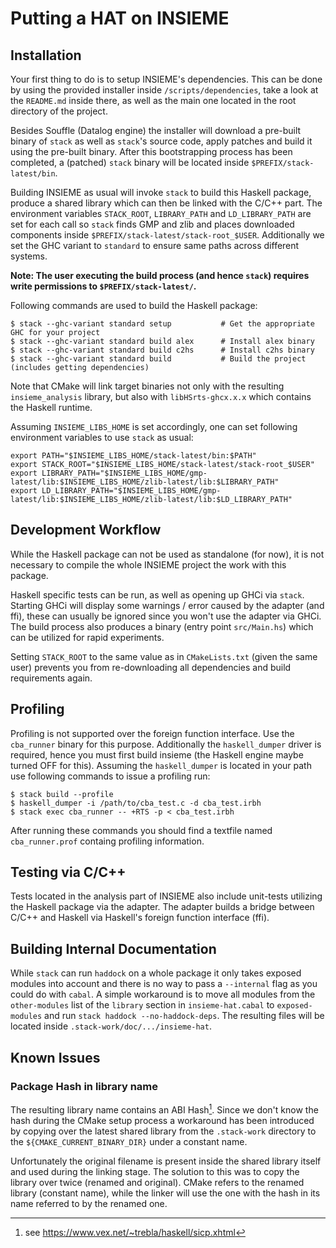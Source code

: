 # Putting a HAT on INSIEME

## Installation

Your first thing to do is to setup INSIEME's dependencies. This can be done by
using the provided installer inside `/scripts/dependencies`, take a look at the
`README.md` inside there, as well as the main one located in the root directory
of the project.

Besides Souffle (Datalog engine) the installer will download a pre-built binary
of `stack` as well as `stack`'s source code, apply patches and build it using
the pre-built binary. After this bootstrapping process has been completed, a
(patched) `stack` binary will be located inside `$PREFIX/stack-latest/bin`.

Building INSIEME as usual will invoke `stack` to build this Haskell package,
produce a shared library which can then be linked with the C/C++ part. The
environment variables `STACK_ROOT`, `LIBRARY_PATH` and `LD_LIBRARY_PATH` are
set for each call so `stack` finds GMP and zlib and places downloaded
components inside `$PREFIX/stack-latest/stack-root_$USER`. Additionally we set
the GHC variant to `standard` to ensure same paths across different systems.

**Note: The user executing the build process (and hence `stack`) requires write
permissions to `$PREFIX/stack-latest/`.**

Following commands are used to build the Haskell package:

    $ stack --ghc-variant standard setup           # Get the appropriate GHC for your project
    $ stack --ghc-variant standard build alex      # Install alex binary
    $ stack --ghc-variant standard build c2hs      # Install c2hs binary
    $ stack --ghc-variant standard build           # Build the project (includes getting dependencies)

Note that CMake will link target binaries not only with the resulting
`insieme_analysis` library, but also with `libHSrts-ghcx.x.x` which contains
the Haskell runtime.

Assuming `INSIEME_LIBS_HOME` is set accordingly, one can set following
environment variables to use `stack` as usual:

    export PATH="$INSIEME_LIBS_HOME/stack-latest/bin:$PATH"
    export STACK_ROOT="$INSIEME_LIBS_HOME/stack-latest/stack-root_$USER"
    export LIBRARY_PATH="$INSIEME_LIBS_HOME/gmp-latest/lib:$INSIEME_LIBS_HOME/zlib-latest/lib:$LIBRARY_PATH"
    export LD_LIBRARY_PATH="$INSIEME_LIBS_HOME/gmp-latest/lib:$INSIEME_LIBS_HOME/zlib-latest/lib:$LD_LIBRARY_PATH"

## Development Workflow

While the Haskell package can not be used as standalone (for now), it is not
necessary to compile the whole INSIEME project the work with this package.

Haskell specific tests can be run, as well as opening up GHCi via `stack`.
Starting GHCi will display some warnings / error caused by the adapter (and
ffi), these can usually be ignored since you won't use the adapter via GHCi.
The build process also produces a binary (entry point `src/Main.hs`) which can
be utilized for rapid experiments.

Setting `STACK_ROOT` to the same value as in `CMakeLists.txt` (given the same
user) prevents you from re-downloading all dependencies and build requirements
again.

## Profiling

Profiling is not supported over the foreign function interface. Use the
`cba_runner` binary for this purpose. Additionally the `haskell_dumper` driver
is required, hence you must first build insieme (the Haskell engine maybe
turned OFF for this). Assuming the `haskell_dumper` is located in your path use
following commands to issue a profiling run:

    $ stack build --profile
    $ haskell_dumper -i /path/to/cba_test.c -d cba_test.irbh
    $ stack exec cba_runner -- +RTS -p < cba_test.irbh

After running these commands you should find a textfile named `cba_runner.prof`
containg profiling information.

## Testing via C/C++

Tests located in the analysis part of INSIEME also include unit-tests utilizing
the Haskell package via the adapter. The adapter builds a bridge between C/C++
and Haskell via Haskell's foreign function interface (ffi).

## Building Internal Documentation

While `stack` can run `haddock` on a whole package it only takes exposed
modules into account and there is no way to pass a `--internal` flag as you
could do with `cabal`. A simple workaround is to move all modules from the
`other-modules` list of the `library` section in `insieme-hat.cabal` to
`exposed-modules` and run `stack haddock --no-haddock-deps`. The resulting
files will be located inside `.stack-work/doc/.../insieme-hat`.

## Known Issues

### Package Hash in library name

The resulting library name contains an ABI Hash[^1]. Since we don't know the
hash during the CMake setup process a workaround has been introduced by copying
over the latest shared library from the `.stack-work` directory to the
`${CMAKE_CURRENT_BINARY_DIR}` under a constant name.

Unfortunately the original filename is present inside the shared library itself
and used during the linking stage. The solution to this was to copy the library
over twice (renamed and original). CMake refers to the renamed library
(constant name), while the linker will use the one with the hash in its name
referred to by the renamed one.

[^1]: see <https://www.vex.net/~trebla/haskell/sicp.xhtml>
